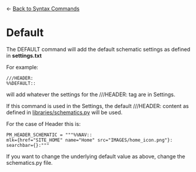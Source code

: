 <- [Back to Syntax Commands](https://github.com/MickyHCorbett/MorfLess/blob/master/syntax/syntax-commands.md)

# Default

The DEFAULT command will add the default schematic settings as defined in **settings.txt**

For example: 

    ///HEADER:
    %%DEFAULT::
    
will add whatever the settings for the ///HEADER: tag are in Settings. 

If this command is used in the Settings, the default ///HEADER: content as defined in [libraries/schematics.py](https://github.com/MickyHCorbett/MorfLess/blob/master/libraries/morflessLibs/schematics.py) will be used.

For the case of Header this is:

    PM_HEADER_SCHEMATIC = """%%NAV::
    mlk={href="SITE_HOME" name="Home" src="IMAGES/home_icon.png"}:
    searchbar={}:"""
    
If you want to change the underlying default value as above, change the schematics.py file.
